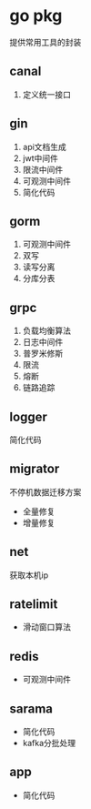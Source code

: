 # go pkg
提供常用工具的封装
## canal
1. 定义统一接口
## gin
1. api文档生成
2. jwt中间件
3. 限流中间件
4. 可观测中间件
5. 简化代码
## gorm
1. 可观测中间件
2. 双写
3. 读写分离
4. 分库分表
## grpc
1. 负载均衡算法
2. 日志中间件
3. 普罗米修斯
4. 限流
5. 熔断
6. 链路追踪
## logger
简化代码
## migrator
不停机数据迁移方案
- 全量修复
- 增量修复
## net
获取本机ip
## ratelimit
- 滑动窗口算法
## redis
- 可观测中间件
## sarama
- 简化代码
- kafka分批处理
## app
- 简化代码